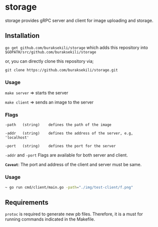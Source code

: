 # storage

storage provides gRPC server and client for image uploading and storage.

## Installation

`go get github.com/buraksekili/storage` which adds this repository into 
`$GOPATH/src/github.com/buraksekili/storage`

or, you can directly clone this repository via;

`git clone https://github.com/buraksekili/storage.git`

### Usage

`make server` => starts the server

`make client` => sends an image to the server

### Flags

```
-path   (string)    defines the path of the image

-addr   (string)    defines the address of the server, e.g, 'localhost'

-port   (string)    defines the port for the server
```

`-addr` and `-port` Flags are available for both server and client.


__`Caveat`__: The port and address of the client and server must be same.

### Usage

```bash
~ go run cmd/client/main.go -path="./img/test-client/f.png"
```

## Requirements

`protoc` is required to generate new pb files. 
Therefore, it is a must for running commands indicated in the Makefile.

